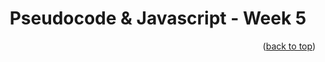 <a name="readme-top"></a>
<h1 align="center">Pseudocode & Javascript - Week 5</h1>

<p align="right">(<a href="#readme-top">back to top</a>)</p>
